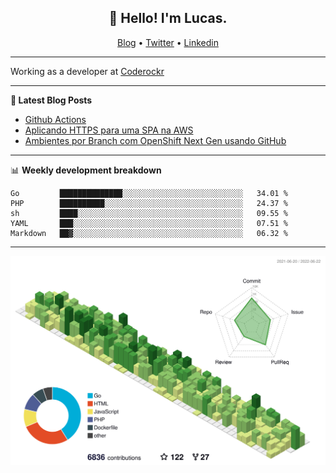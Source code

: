<h2 align="center">👋 Hello! I'm Lucas.</h2>
<p align="center">
  <a href="https://www.lucassabreu.net.br/">Blog</a> •
  <a href="https://twitter.com/lucassabreu">Twitter</a> •
  <a href="https://www.linkedin.com/in/lucassantosabreu/">Linkedin</a>
</p>

---

Working as a developer at [Coderockr](https://github.com/Coderockr)

---

**📝 Latest Blog Posts**

<!-- BLOG-POST-LIST:START -->
- [Github Actions](https://www.lucassabreu.net.br/post/github-actions/)
- [Aplicando HTTPS para uma SPA na AWS](https://www.lucassabreu.net.br/post/aplicando-https-para-uma-spa-na-aws/)
- [Ambientes por Branch com OpenShift Next Gen usando GitHub](https://www.lucassabreu.net.br/post/ambientes-por-branch-com-openshift-next-gen-usando-github/)
<!-- BLOG-POST-LIST:END -->

---

📊 **Weekly development breakdown**
<!--START_SECTION:waka-->
```text
Go         ██████████████░░░░░░░░░░░░░░░░░░░░░░░░░░░   34.01 % 
PHP        ██████████░░░░░░░░░░░░░░░░░░░░░░░░░░░░░░░   24.37 % 
sh         ████░░░░░░░░░░░░░░░░░░░░░░░░░░░░░░░░░░░░░   09.55 % 
YAML       ███░░░░░░░░░░░░░░░░░░░░░░░░░░░░░░░░░░░░░░   07.51 % 
Markdown   ██▓░░░░░░░░░░░░░░░░░░░░░░░░░░░░░░░░░░░░░░   06.32 % 
```
<!--END_SECTION:waka-->

---

![](./profile-3d-contrib/profile-green-animate.svg)
